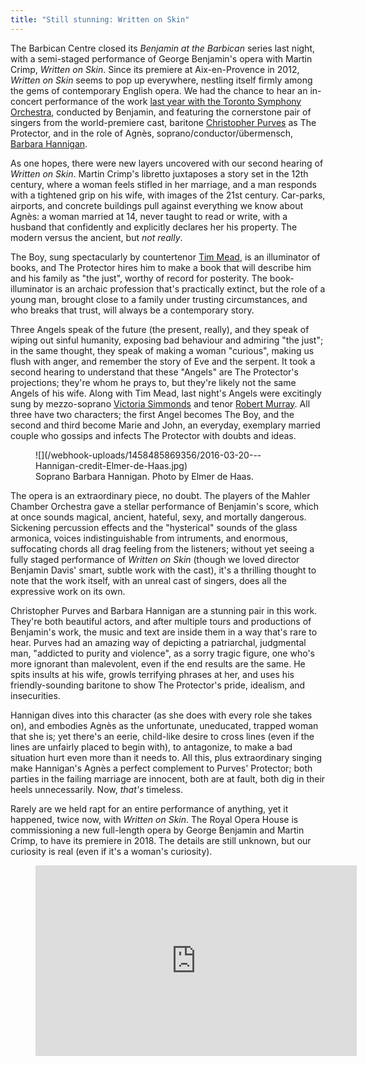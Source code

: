 ```yaml
---
title: "Still stunning: Written on Skin"
---
```


The Barbican Centre closed its *Benjamin at the Barbican* series last night, with a semi-staged performance of George Benjamin's opera with Martin Crimp, *Written on Skin*. Since its premiere at Aix-en-Provence in 2012, *Written on Skin* seems to pop up everywhere, nestling itself firmly among the gems of contemporary English opera. We had the chance to hear an in-concert performance of the work [last year with the Toronto Symphony Orchestra](/in-review-written-on-skin/), conducted by Benjamin, and featuring the cornerstone pair of singers from the world-premiere cast, baritone [Christopher Purves](/scene/people/christopher-purves/) as The Protector, and in the role of Agnès, soprano/conductor/übermensch, [Barbara Hannigan](/scene/people/barbara-hannigan/).

As one hopes, there were new layers uncovered with our second hearing of *Written on Skin*. Martin Crimp's libretto juxtaposes a story set in the 12th century, where a woman feels stifled in her marriage, and a man responds with a tightened grip on his wife, with images of the 21st century. Car-parks, airports, and concrete buildings pull against everything we know about Agnès: a woman married at 14, never taught to read or write, with a husband that confidently and explicitly declares her his property. The modern versus the ancient, but *not really*.

The Boy, sung spectacularly by countertenor [Tim Mead](/scene/people/tim-mead/), is an illuminator of books, and The Protector hires him to make a book that will describe him and his family as "the just", worthy of record for posterity. The book-illuminator is an archaic profession that's practically extinct, but the role of a young man, brought close to a family under trusting circumstances, and who breaks that trust, will always be a contemporary story.

Three Angels speak of the future (the present, really), and they speak of wiping out sinful humanity, exposing bad behaviour and admiring "the just"; in the same thought, they speak of making a woman "curious", making us flush with anger, and remember the story of Eve and the serpent. It took a second hearing to understand that these "Angels" are The Protector's projections; they're whom he prays to, but they're likely not the same Angels of his wife. Along with Tim Mead, last night's Angels were excitingly sung by mezzo-soprano [Victoria Simmonds](/scene/people/victoria-simmonds/) and tenor [Robert Murray](/scene/people/robert-murray/). All three have two characters; the first Angel becomes The Boy, and the second and third become Marie and John, an everyday, exemplary married couple who gossips and infects The Protector with doubts and ideas.

<figure data-type="image">
![](/webhook-uploads/1458485869356/2016-03-20---Hannigan-credit-Elmer-de-Haas.jpg)<figcaption>Soprano Barbara Hannigan. Photo by Elmer de Haas.</figcaption>
</figure>

The opera is an extraordinary piece, no doubt. The players of the Mahler Chamber Orchestra gave a stellar performance of Benjamin's score, which at once sounds magical, ancient, hateful, sexy, and mortally dangerous. Sickening percussion effects and the "hysterical" sounds of the glass armonica, voices indistinguishable from intruments, and enormous, suffocating chords all drag feeling from the listeners; without yet seeing a fully staged performance of *Written on Skin* (though we loved director Benjamin Davis' smart, subtle work with the cast), it's a thrilling thought to note that the work itself, with an unreal cast of singers, does all the expressive work on its own.

Christopher Purves and Barbara Hannigan are a stunning pair in this work. They're both beautiful actors, and after multiple tours and productions of Benjamin's work, the music and text are inside them in a way that's rare to hear. Purves had an amazing way of depicting a patriarchal, judgmental man, "addicted to purity and violence", as a sorry tragic figure, one who's more ignorant than malevolent, even if the end results are the same. He spits insults at his wife, growls terrifying phrases at her, and uses his friendly-sounding baritone to show The Protector's pride, idealism, and insecurities. 

Hannigan dives into this character (as she does with every role she takes on), and embodies Agnès as the unfortunate, uneducated, trapped woman that she is; yet there's an eerie, child-like desire to cross lines (even if the lines are unfairly placed to begin with), to antagonize, to make a bad situation hurt even more than it needs to. All this, plus extraordinary singing make Hannigan's Agnès a perfect complement to Purves' Protector; both parties in the failing marriage are innocent, both are at fault, both dig in their heels unnecessarily. Now, *that's* timeless.

Rarely are we held rapt for an entire performance of anything, yet it happened, twice now, with *Written on Skin*. The Royal Opera House is commissioning a new full-length opera by George Benjamin and Martin Crimp, to have its premiere in 2018. The details are still unknown, but our curiosity is real (even if it's a woman's curiosity).

<figure data-type="video">
<iframe width="514" height="305" src="https://www.youtube.com/embed/WsuTSOKYEF4" frameborder="0" allowfullscreen></iframe>
</figure>
